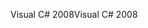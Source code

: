 <span data-ttu-id="b65db-101">Visual C# 2008</span><span class="sxs-lookup"><span data-stu-id="b65db-101">Visual C# 2008</span></span>